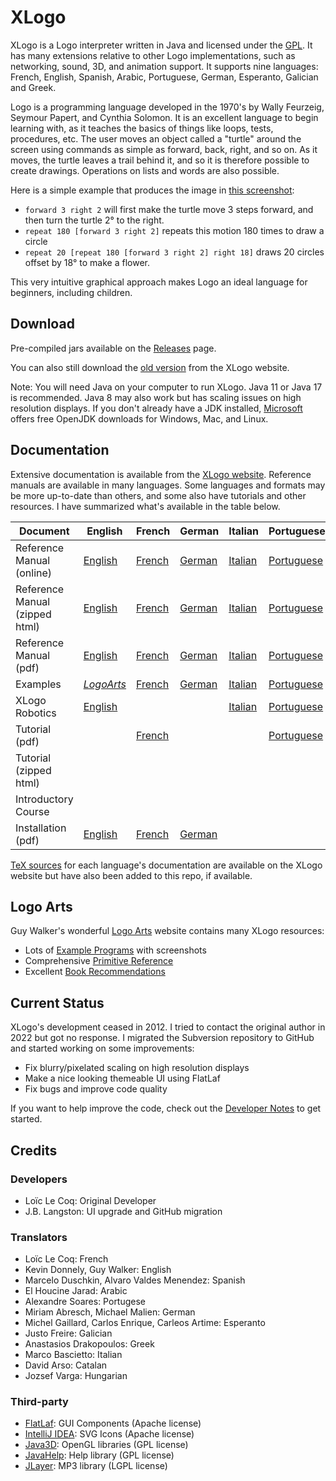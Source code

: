 # XLogo

XLogo is a Logo interpreter written in Java and licensed under the [GPL](COPYING.md). It has many extensions relative to other Logo implementations, such as networking, sound, 3D, and animation support.  It supports nine languages: French, English, Spanish, Arabic, Portuguese, German, Esperanto, Galician and Greek.

Logo is a programming language developed in the 1970's by Wally Feurzeig, Seymour Papert, and Cynthia Solomon. It is an excellent language to begin learning with, as it teaches the basics of things like loops, tests, procedures, etc. The user moves an object called a "turtle" around the screen using commands as simple as forward, back, right, and so on. As it moves, the turtle leaves a trail behind it, and so it is therefore possible to create drawings. Operations on lists and words are also possible.

Here is a simple example that produces the image in [this screenshot](xlogo.png):

- `forward 3 right 2` will first make the turtle move 3 steps forward, and then turn the turtle 2° to the right. 
- `repeat 180 [forward 3 right 2]` repeats this motion 180 times to draw a circle
- `repeat 20 [repeat 180 [forward 3 right 2] right 18]` draws 20 circles offset by 18° to make a flower.

This very intuitive graphical approach makes Logo an ideal language for beginners, including children.

## Download

Pre-compiled jars available on the [Releases](https://github.com/jblang/xlogo/releases) page. 

You can also still download the [old version](http://xlogo.tuxfamily.org/en/download-en.html) from the XLogo website.

Note: You will need Java on your computer to run XLogo. Java 11 or Java 17 is recommended. Java 8 may also work but has scaling issues on high resolution displays. If you don't already have a JDK installed, [Microsoft](https://docs.microsoft.com/en-us/java/openjdk/download) offers free OpenJDK downloads for Windows, Mac, and Linux.

## Documentation

Extensive documentation is available from the [XLogo website](http://xlogo.tuxfamily.org/). Reference manuals are available in many languages. Some languages and formats may be more up-to-date than others, and some also have tutorials and other resources.  I have summarized what's available in the table below.

| Document | English | French | German | Italian | Portuguese | Spanish | Esperanto |
| - | - | - | - | - | - | - | - |
| Reference Manual (online) | [English](https://downloads.tuxfamily.org/xlogo/downloads-en/manual-html-en/manual-en.html) | [French](https://downloads.tuxfamily.org/xlogo/downloads-fr/manual-html-fr/manual-fr.html) | [German](https://downloads.tuxfamily.org/xlogo/downloads-de/manual-html-de/manual-de.html) | [Italian](https://downloads.tuxfamily.org/xlogo/downloads-it/manual-html-it/manual-it.html) | [Portuguese](https://xlogo.tuxfamily.org/pt/xlogo.htm) | [Spanish](https://xlogo.tuxfamily.org/sp/html/manual-sp/index.html) | [Esperanto](https://downloads.tuxfamily.org/xlogo/downloads-eo/manual-html-eo/manual-eo.html)
| Reference Manual (zipped html) | [English](https://downloads.tuxfamily.org/xlogo/downloads-en/manual-html-en.zip) | [French](https://downloads.tuxfamily.org/xlogo/downloads-fr/manual-html-fr.zip) | [German](https://downloads.tuxfamily.org/xlogo/downloads-de/manual-html-de.zip) | [Italian](https://downloads.tuxfamily.org/xlogo/downloads-it/manual-html-it.zip) | [Portuguese](https://downloads.tuxfamily.org/xlogo/downloads-pt/xmanualPT3.zip) | [Spanish](https://downloads.tuxfamily.org/xlogo/downloads-sp/manual-html-sp.zip) | [Esperanto](https://downloads.tuxfamily.org/xlogo/downloads-eo/manual-html-eo.zip)
| Reference Manual (pdf) | [English](https://downloads.tuxfamily.org/xlogo/downloads-en/manual-en.pdf) | [French](https://downloads.tuxfamily.org/xlogo/downloads-fr/manual-fr.pdf) | [German](https://downloads.tuxfamily.org/xlogo/downloads-de/manual-de.pdf) | [Italian](https://downloads.tuxfamily.org/xlogo/downloads-it/manual-it.pdf) | [Portuguese](https://downloads.tuxfamily.org/xlogo/downloads-pt/manualPT.pdf) | [Spanish](https://downloads.tuxfamily.org/xlogo/downloads-sp/manual-sp.pdf) | [Esperanto](https://downloads.tuxfamily.org/xlogo/downloads-eo/manual-eo.pdf)
| Examples | *[LogoArts](http://www.cr31.co.uk/logoarts/prog/top/all.html)* | [French](http://xlogo.tuxfamily.org/fr/examples-fr.html) | [German](https://xlogo.tuxfamily.org/de/examples-de.html) | [Italian](http://xlogo.tuxfamily.org/it/examples-it.html) | [Portuguese](http://xlogo.tuxfamily.org/pt/examples.html) | [Spanish](http://xlogo.tuxfamily.org/sp/ejemplos.html) | [Esperanto](https://xlogo.tuxfamily.org/eo/examples-eo.html)
| XLogo Robotics | [English](https://xlogo.tuxfamily.org/en/robot-en.html) | | | [Italian](http://xlogo.tuxfamily.org/it/robot-it.html) | [Portuguese](https://xlogo.tuxfamily.org/pt/robot.html) | [Spanish](https://xlogo.tuxfamily.org/sp/robotica.html) |
| Tutorial (pdf) | | [French](http://downloads.tuxfamily.org/xlogo/downloads-fr/tutorial-fr.pdf) | | | [Portuguese](https://downloads.tuxfamily.org/xlogo/downloads-pt/tutlogo.pdf) | [Spanish](https://downloads.tuxfamily.org/xlogo/downloads-sp/tutorial.pdf)
| Tutorial (zipped html) | | | | | | [Spanish](https://downloads.tuxfamily.org/xlogo/downloads-sp/tutorial-html-sp.zip)
| Introductory Course | | | | | | [Spanish](https://xlogo.tuxfamily.org/sp/curso/curso.html)
| Installation (pdf) | [English](https://downloads.tuxfamily.org/xlogo/downloads-en/start-en.pdf) | [French](https://downloads.tuxfamily.org/xlogo/downloads-fr/start-fr.pdf) | [German](https://downloads.tuxfamily.org/xlogo/downloads-de/start-de.pdf) |  |  | [Spanish](https://downloads.tuxfamily.org/xlogo/downloads-sp/start-sp.pdf) |

[TeX sources](docs) for each language's documentation are available on the XLogo website but have also been added to this 
repo, if available.

## Logo Arts

Guy Walker's wonderful [Logo Arts](http://www.cr31.co.uk/logoarts/index.html) website contains many XLogo resources:
- Lots of [Example Programs](http://www.cr31.co.uk/logoarts/prog/top/all.html) with screenshots
- Comprehensive [Primitive Reference](http://www.cr31.co.uk/logoarts/ipt/top/prim.html)
- Excellent [Book Recommendations](http://www.cr31.co.uk/logoarts/ipt/info/books.html)

## Current Status

XLogo's development ceased in 2012. I tried to contact the original author in 2022 but got no response. I migrated the Subversion repository to GitHub and started working on some improvements:

- Fix blurry/pixelated scaling on high resolution displays
- Make a nice looking themeable UI using FlatLaf
- Fix bugs and improve code quality

If you want to help improve the code, check out the [Developer Notes](DEVNOTES.md) to get started. 

## Credits

### Developers

- Loïc Le Coq: Original Developer 
- J.B. Langston: UI upgrade and GitHub migration

### Translators

- Loïc Le Coq: French
- Kevin Donnely, Guy Walker: English
- Marcelo Duschkin, Alvaro Valdes Menendez: Spanish
- El Houcine Jarad: Arabic
- Alexandre Soares: Portugese
- Miriam Abresch, Michael Malien: German
- Michel Gaillard, Carlos Enrique, Carleos Artime: Esperanto
- Justo Freire: Galician
- Anastasios Drakopoulos: Greek
- Marco Bascietto: Italian
- David Arso: Catalan
- Jozsef Varga: Hungarian

### Third-party

- [FlatLaf](https://www.formdev.com/flatlaf/): GUI Components (Apache license)
- [IntelliJ IDEA](https://jetbrains.design/intellij/resources/icons_list/): SVG Icons (Apache license)
- [Java3D](https://github.com/hharrison/java3d-core): OpenGL libraries (GPL license)
- [JavaHelp](https://github.com/javaee/javahelp): Help library (GPL license)
- [JLayer](https://github.com/umjammer/jlayer): MP3 library (LGPL license)